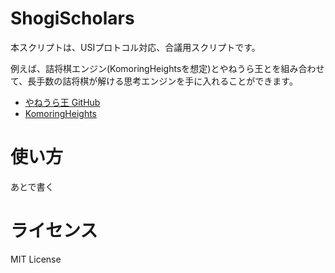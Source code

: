 # ShogiScholars

本スクリプトは、USIプロトコル対応、合議用スクリプトです。

例えば、詰将棋エンジン(KomoringHeightsを想定)とやねうら王とを組み合わせて、長手数の詰将棋が解ける思考エンジンを手に入れることができます。

- [やねうら王 GitHub](https://github.com/yaneurao/YaneuraOu)
- [KomoringHeights](https://github.com/komori-n/KomoringHeights)

# 使い方

あとで書く

# ライセンス

MIT License
